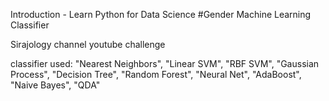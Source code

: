 Introduction - Learn Python for Data Science
#Gender Machine Learning Classifier

Sirajology channel youtube challenge

classifier used: "Nearest Neighbors", "Linear SVM", "RBF SVM", "Gaussian Process",
         "Decision Tree", "Random Forest", "Neural Net", "AdaBoost",
         "Naive Bayes", "QDA"